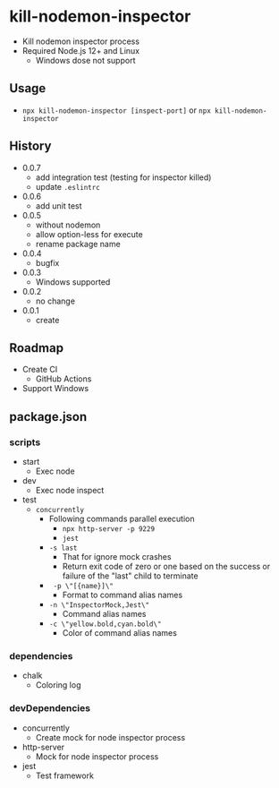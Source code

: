 # kill-nodemon-inspector

- Kill nodemon inspector process
- Required Node.js 12+ and Linux
  - Windows dose not support

## Usage

- `npx kill-nodemon-inspector [inspect-port]` or `npx kill-nodemon-inspector`

## History

- 0.0.7
  - add integration test (testing for inspector killed)
  - update `.eslintrc`
- 0.0.6
  - add unit test
- 0.0.5
  - without nodemon
  - allow option-less for execute
  - rename package name
- 0.0.4
  - bugfix
- 0.0.3
  - Windows supported
- 0.0.2
  - no change
- 0.0.1
  - create

## Roadmap

- Create CI
  - GitHub Actions
- Support Windows

## package.json

### scripts

- start
  - Exec node
- dev
  - Exec node inspect
- test
  - `concurrently`
    - Following commands parallel execution
      - `npx http-server -p 9229`
      - `jest`
    - `-s last`
      - That for ignore mock crashes
      - Return exit code of zero or one based on the success or failure of the "last" child to terminate
    - ` -p \"[{name}]\"`
      - Format to command alias names
    - `-n \"InspectorMock,Jest\"`
      - Command alias names
    - `-c \"yellow.bold,cyan.bold\"`
      - Color of command alias names

### dependencies

- chalk
  - Coloring log

### devDependencies

- concurrently
  - Create mock for node inspector process
- http-server
  - Mock for node inspector process
- jest
  - Test framework
